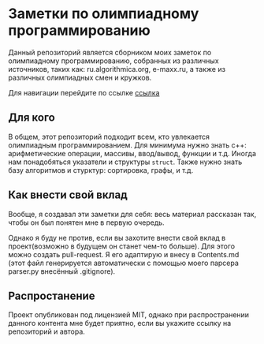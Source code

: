 # Заметки по олимпиадному программированию

Данный репозиторий является сборником моих заметок по олимпиадному программированию, собранных из различных источников, таких как: ru.algorithmica.org, e-maxx.ru, а также из различных олимпиадных смен и кружков.

Для навигации перейдите по ссылке [ссылка](notes/Contents.md)

## Для кого

В общем, этот репозиторий подходит всем, кто увлекается олимпиадным программированием. Для минимума нужно знать c++: арифметические операции, массивы, ввод/вывод, функции и т.д. Иногда нам понадобяться указатели и структуры `struct`. Также нужно знать базу алгоритмов и стурктур: сортировка, графы, и т.д.

## Как внести свой вклад

Вообще, я создавал эти заметки для себя: весь материал рассказан так, чтобы он был понятен мне в первую очередь.

Однако я буду не против, если вы захотите внести свой вклад в проект(возможно в будущем он станет чем-то больше). Для этого можно создать pull-request. Я его адаптирую и внесу в Contents.md (этот файл генерируется автоматически с помощью моего парсера parser.py внесённый .gitignore).

## Распростанение

Проект опубликован под лицензией MIT, однако при распространении данного контента мне будет приятно, если вы укажите ссылку на репозиторий и автора.